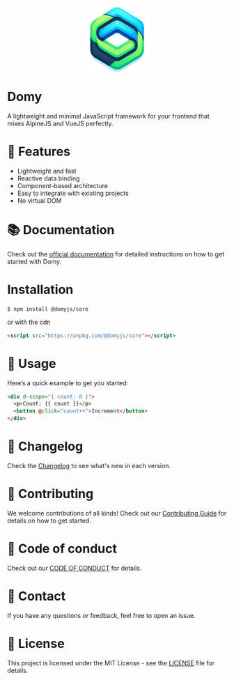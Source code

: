 <p align="center"><img src="./assets/domy-358x358.png" alt="Domy logo" width="150" style="display:block; margin:auto;"></p>

# Domy

A lightweight and minimal JavaScript framework for your frontend that mixes AlpineJS and VueJS perfectly.

# 🚀 Features

- Lightweight and fast
- Reactive data binding
- Component-based architecture
- Easy to integrate with existing projects
- No virtual DOM

# 📚 Documentation

Check out the [official documentation](https://domyjs.github.io/domy/) for detailed instructions on how to get started with Domy.

# Installation

```
$ npm install @domyjs/core
```

or with the cdn

```html
<script src="https://unpkg.com/@domyjs/core"></script>
```

# 📝 Usage

Here’s a quick example to get you started:

```html
<div d-scope="{ count: 0 }">
  <p>Count: {{ count }}</p>
  <button @click="count++">Increment</button>
</div>
```

# 📄 Changelog

Check the [Changelog](./CHANGELOG.md) to see what's new in each version.

# 🤝 Contributing

We welcome contributions of all kinds! Check out our [Contributing Guide](./CONTRIBUTE.md) for details on how to get started.

# 🤝 Code of conduct

Check out our [CODE OF CONDUCT](./CODE_OF_CONDUCT.md) for details.

# 💎 Contact

If you have any questions or feedback, feel free to open an issue.

# 💜 License

This project is licensed under the MIT License - see the [LICENSE](./LICENSE) file for details.
